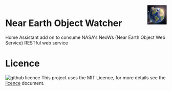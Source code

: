 <img src="https://raw.githubusercontent.com/danq8/hacs_neo_watcher/main/icon.png" alt="Near Earth Object Watcher logo" title="Near Earth Object Watcher" align="right" height="60" />

# Near Earth Object Watcher
Home Assistant add on to consume NASA's NeoWs (Near Earth Object Web Service) RESTful web service

# Licence

![github licence](https://img.shields.io/badge/Licence-MIT-orange)
This project uses the MIT Licence, for more details see the <a href="/doc/LICENSE">licence</a> document.

